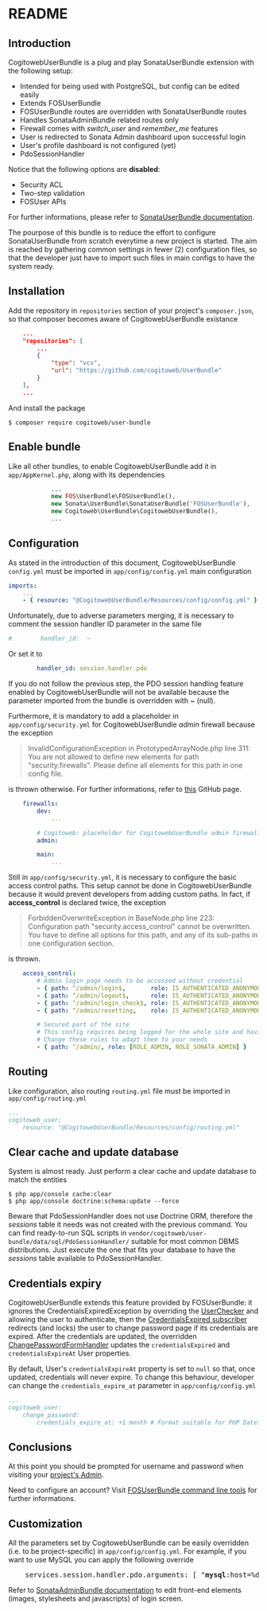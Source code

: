 # README

## Introduction

CogitowebUserBundle is a plug and play SonataUserBundle extension with the
following setup:

* Intended for being used with PostgreSQL, but config can be edited easily
* Extends FOSUserBundle
* FOSUserBundle routes are overridden with SonataUserBundle routes
* Handles SonataAdminBundle related routes only
* Firewall comes with *switch_user* and *remember_me* features
* User is redirected to Sonata Admin dashboard upon successful login
* User's profile dashboard is not configured (yet)
* PdoSessionHandler

Notice that the following options are **disabled**:

* Security ACL
* Two-step validation
* FOSUser APIs

For further informations, please refer to [SonataUserBundle documentation][1].

The pourpose of this bundle is to reduce the effort to configure
SonataUserBundle from scratch everytime a new project is started.
The aim is reached by gathering common settings in fewer (2) configuration
files, so that the developer just have to import such files in main configs to
have the system ready.

## Installation

Add the repository in `repositories` section of your project's `composer.json`,
so that composer becomes aware of CogitowebUserBundle existance

```json
    ...
    "repositories": [
        ...
        {
            "type": "vcs",
            "url": "https://github.com/cogitoweb/UserBundle"
        }
    ],
    ...
```

And install the package

```
$ composer require cogitoweb/user-bundle
```

## Enable bundle

Like all other bundles, to enable CogitowebUserBundle add it in
`app/AppKernel.php`, along with its dependencies

```php
            ...
            new FOS\UserBundle\FOSUserBundle(),
            new Sonata\UserBundle\SonataUserBundle('FOSUserBundle'),
	        new Cogitoweb\UserBundle\CogitowebUserBundle(),
            ...
```

## Configuration

As stated in the introduction of this document, CogitowebUserBundle `config.yml`
must be imported in `app/config/config.yml` main configuration

```yaml
imports:
    ...
    - { resource: "@CogitowebUserBundle/Resources/config/config.yml" }
```

Unfortunately, due to adverse parameters merging,
it is necessary to comment the session handler ID parameter in the same file

```yaml
#        handler_id:  ~
```

Or set it to

```yaml
        handler_id: session.handler.pdo
```

If you do not follow the previous step, the PDO session handling feature enabled
by CogitowebUserBundle will not be available because the parameter imported from
the bundle is overridden with ~ (null).

Furthermore, it is mandatory to add a placeholder in `app/config/security.yml`
for CogitowebUserBundle *admin* firewall because the exception

> InvalidConfigurationException in PrototypedArrayNode.php line 311:
> You are not allowed to define new elements for path "security.firewalls". Please define all elements for this path in one config file.

is thrown otherwise. For further informations, refer to [this][2] GitHub page.

```yaml
    firewalls:
        dev:
            ...

        # Cogitoweb: placeholder for CogitowebUserBundle admin firewall
        admin:

        main:
            ...
```

Still in `app/config/security.yml`, it is necessary to configure the basic
access control paths. This setup cannot be done in CogitowebUserBundle because
it would prevent developers from adding custom paths.
In fact, if **access_control** is declared twice, the exception 

> ForbiddenOverwriteException in BaseNode.php line 223:
> Configuration path "security.access_control" cannot be overwritten. You have to define all options for this path, and any of its sub-paths in one configuration section.

is thrown.

```yaml
    access_control:
        # Admin login page needs to be accessed without credential
        - { path: ^/admin/login$,       role: IS_AUTHENTICATED_ANONYMOUSLY }
        - { path: ^/admin/logout$,      role: IS_AUTHENTICATED_ANONYMOUSLY }
        - { path: ^/admin/login_check$, role: IS_AUTHENTICATED_ANONYMOUSLY }
        - { path: ^/admin/resetting,    role: IS_AUTHENTICATED_ANONYMOUSLY }

        # Secured part of the site
        # This config requires being logged for the whole site and having the admin role for the admin part.
        # Change these rules to adapt them to your needs
        - { path: ^/admin/, role: [ROLE_ADMIN, ROLE_SONATA_ADMIN] }
```

## Routing

Like configuration, also routing `routing.yml` file must be imported in
`app/config/routing.yml`

```yaml
...
cogitoweb_user:
    resource: "@CogitowebUserBundle/Resources/config/routing.yml"
```

## Clear cache and update database

System is almost ready. Just perform a clear cache and update database to match
the entities

```
$ php app/console cache:clear
$ php app/console doctrine:schema:update --force
```

Beware that PdoSessionHandler does not use Doctrine ORM,
therefore the *sessions* table it needs was not created with the previous
command.
You can find ready-to-run SQL scripts in
`vendor/cogitoweb/user-bundle/data/sql/PdoSessionHandler/`
suitable for most common DBMS distributions.
Just execute the one that fits your database to have the *sessions* table
available to PdoSessionHandler.

## Credentials expiry

CogitowebUserBundle extends this feature provided by FOSUserBundle:
it ignores the CredentialsExpiredException by overriding the [UserChecker][3]
and allowing the user to authenticate, then the [CredentialsExpired subscriber][4]
redirects (and locks) the user to change password page if its credentials are expired.
After the credentials are updated, the overridden [ChangePasswordFormHandler][5]
updates the `credentialsExpired` and `credentialsExpireAt` User properties.

By default, User's `credentialsExpireAt` property is set to `null` so that, once updated,
credentials will never expire. To change this behaviour, developer can change the
`credentials_expire_at` parameter in `app/config/config.yml`

```yaml
...
cogitoweb_user:
    change_password:
        credentials_expire_at: +1 month # Format suitable for PHP DateTime() class.
```

## Conclusions

At this point you should be prompted for username and password when visiting
your [project's Admin][6].

Need to configure an account? Visit [FOSUserBundle command line tools][7] for
further informations.

## Customization

All the parameters set by CogitowebUserBundle can be easily overridden
(i.e. to be project-specific) in `app/config/config.yml`.
For example, if you want to use MySQL you can apply the following override

<pre>
	services.session.handler.pdo.arguments: [ "<b>mysql</b>:host=%database_host%;dbname=%database_name%", { db_username: "%database_user%", db_password: "%database_password%" } ]
</pre>

Refer to [SonataAdminBundle documentation][8] to edit front-end elements
(images, stylesheets and javascripts) of login screen.

[1]: https://sonata-project.org/bundles/user/master/doc/index.html
[2]: https://github.com/symfony/symfony/issues/16517
[3]: https://github.com/cogitoweb/UserBundle/tree/master/Security/UserChecker.php
[4]: https://github.com/cogitoweb/UserBundle/tree/master/EventSubscriber/CredentialsExpiredSubscriber.php
[5]: https://github.com/cogitoweb/UserBundle/tree/master/Form/Handler/ChangePasswordFormHandler.php
[6]: http://localhost:8000/admin
[7]: https://symfony.com/doc/master/bundles/FOSUserBundle/command_line_tools.html
[8]: https://sonata-project.org/bundles/admin/master/doc/index.html